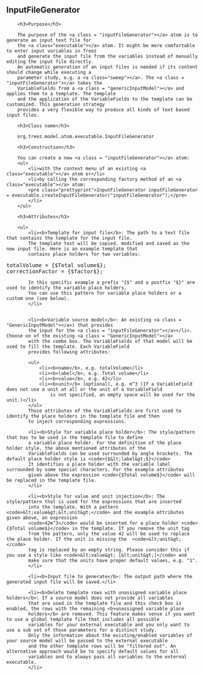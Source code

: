 

<h2>InputFileGenerator</h2>
			
		<h3>Purpose</h3>
		
		The purpose of the <a class = "inputFileGenerator"></a> atom is to generate an input text file for 
		the <a class="executable"></a> atom. It might be more comfortable to enter input variables in Treez 
		and generate the input file from the variables instead of manually editing the input file directly. 
		An automatic generation of an input files is needed if its content should change while executing a
		parameter study, e.g. a	<a class="sweep"></a>. The <a class = "inputFileGenerator"></a> takes the
		VariableFields from a <a class = "genericInputModel"></a> and applies them to a template. The template
		and the application of the VariableFields to the template can be customized. This generation strategy 
		provides a very flexible way to produce all kinds of text based input files.   	
		
		<h3>Class name</h3>
		
		org.treez.model.atom.executable.InputFileGenerator
		
		<h3>Construction</h3>
		
		You can create a new <a class = "inputFileGenerator"></a> atom: 
		<ul>
			<li>with the context menu of an existing <a class="executable"></a> atom or</li>
			<li>by calling the corresponding factory method of an <a class="executable"></a> atom:	
			<pre class="prettyprint">InputFileGenerator inputFileGenerator = executable.createInputFileGenerator("inputFileGenerator");</pre>	     
			</li>
		</ul>
		
		<h3>Attributes</h3>
		
		<ul>
			<li><b>Template for input file</b>: The path to a text file that contains the template for the input file. 
			The template text will be copied, modified and saved as the new input file. Here is an example template that
			contains place holders for two variables: 
<pre>totalVolume = {$Total volume$};
correctionFactor = {$factor$};</pre> 
			In this specific example a prefix "{$" and a postfix "$}" are used to identify the variable place holders. 
			You can use this pattern for variable place holders or a custom one (see below).
			</li>
			
			
			<li><b>Variable source model</b>: An existing <a class = "GenericInputModel"></a>) that provides 
			the input for the <a class = "inputFileGenerator"></a></li>. Choose on of the existing <a class = "GenericInputModel"></a>
			with the combo box. The VariableFields of that model will be used to fill the template. Each VariableField 
			provides following attributes: 
			
			<ul>
				<li><b>name</b>, e.g. totalVolume</li>	
				<li><b>label</b>, e.g. Total volume</li>
				<li><b>value</b>, e.g. 42</li>	
				<li><b>unit</b> (optional), e.g. m^3 (If a VariableField does not use a unit at all or the unit of a VariableField
					is not specified, an empty space will be used for the unit.)</li>		
			</ul>
			Those attributes of the VariableFields are first used to identify the place holders in the template file and then
			to inject corresponding expressions.
			
			<li><b>Style for variable place holder</b>: The style/pattern that has to be used in the template file to define
			a variable place holder. For the definition of the place holder style, the above mentioned attributes of the
			VariableFields can be used surrounded by angle brackets. The default place holder style is <code>{$&lt;label&gt;$}</code>
			It identifies a place holder with the variable label surrounded by some special characters. For the example attributes 
			given above the expression <code>{$Total volume$}</code> will be replaced in the template file.
			</li>
			
			<li><b>Style for value and unit injection</b>: The style/pattern that is used for the expressions that are inserted
			into the template. With a pattern <code>&lt;value&gt;&lt;unit&gt;</code> and the example attributes given above, an expression
			<code>42m^3</code> would be inserted for a place holder <code>{$Total volume$}</code> in the template. If you remove the unit tag
			from the pattern, only the value 42 will be used to replace the place holder. If the unit is missing the  <code>&lt;unit&gt;</code>
			tag is replaced by an empty string. Please consider this if you use a style like <code>&lt;value&gt; [&lt;unit&gt;]</code> and
			make sure that the units have proper default values, e.g. "1". 
			</li> 
			
			<li><b>Input file to generate</b>: The output path where the generated input file will be saved.</li>
			
			<li><b>Delete template rows with unassigned variable place holders</b>: If a source model does not provide all variables
			that are used in the template file and this check box is enabled, the rows with the remaining <b>unassigned variable place 
			holders</b> are removed. This feature makes sense if you want to use a global template file that includes all possible 
			variables for your external executable and you only want to use a sub set of those parameters for a distinct study. 
			Only the information about the existing/enabled variables of your source model will be passed to the external executable 
			and the other template rows will be "filtered out". An alternative approach would be to specify default values for all 
			variables and to always pass all variables to the external executable. 
			</li>
			
</ul>
